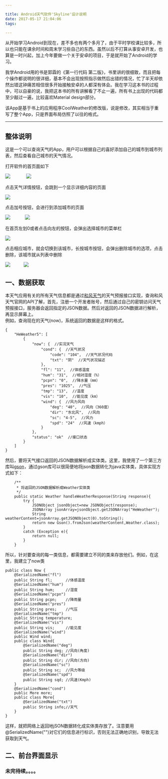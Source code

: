 ```yaml
---

title: Android天气软件'Skyline'设计说明
date: 2017-05-17 21:04:06
tags:

---
```

从开始学习Android到现在，差不多也有两个多月了，由于平时学校课比较多，所以也只能在课余时间和周末学习些自己的东西。虽然以后不打算从事安卓开发，也算是一时兴起，加上今年要做一个关于安卓的项目，于是就开始了Android的学习。  

我学Android用的书是郭霖的《第一行代码 第二版》，书里讲的很细致，而且把每个操作都说明的很详细，基本不会出现按照指示做然后出错的情况，忙了半天却依然出错这钟痛苦相信很多开始接触安卓的人都深有体会。我在学习这本书的过程中，可以自豪的说，我把这本书的所有讲解看了不止一遍，所有书上出现的代码都至少敲过一遍，比较喜欢Material design部分。  

该App是基于书上的应用程序CoolWeather的修改版，说是修改，其实相当于重写了整个App，只是界面布局仿照了以往的格式。  


---
## 整体说明
这是一个可以查询天气的App，用户可以根据自己的喜好添加自己的城市到城市列表，然后查看自己城市的天气情况。  

打开软件的首页面如下  

![](http://i.imgur.com/KZBXLV5.png) &nbsp;&nbsp;&nbsp;&nbsp;&nbsp;&nbsp;&nbsp;&nbsp;&nbsp;&nbsp;&nbsp; ![](http://i.imgur.com/UQIjk1v.png)  

点击天气详情按钮，会跳到一个显示详细内容的页面  

![](http://i.imgur.com/44AaCer.png)  

点击加号按钮，会进行到添加城市的页面  

![](http://i.imgur.com/S9bkiPo.png)&nbsp;&nbsp;&nbsp;&nbsp;&nbsp;&nbsp;&nbsp;&nbsp;&nbsp;&nbsp;&nbsp; ![](http://i.imgur.com/9IurY9v.png)  

在首页左划0或者点击向左的按钮，会弹出选择城市的菜单栏  

![](http://i.imgur.com/YJeQC0E.png)  

点击相应城市，就会切换到该城市，长按城市按钮，会弹出删除城市的选项，点击删除，该城市就从列表中删除  

![](http://i.imgur.com/ufKbtW7.png)&nbsp;&nbsp;&nbsp;&nbsp;&nbsp;&nbsp;&nbsp;&nbsp;&nbsp;&nbsp;&nbsp;![](http://i.imgur.com/DoHVcgE.png)  

## 一、数据获取
本天气应用有关的所有天气信息都是通过[和风天气](https://www.heweather.com/ "和风天气官网")的天气预报接口实现，查询和风天气官网的API了解，首先，注册一个开发者账号，然后通过自己的密钥访问天气预报接口，服务器会返回指定的JSON数据。然后对返回的JSON数据进行解析，再显示屏幕上。  
例如，查询现在的天气(now)，系统返回的数据是这样的格式。
```
{
    "HeWeather5": [
        {
            "now": {  //实况天气
                "cond": {  //天气状况
                    "code": "104",  //天气状况代码
                    "txt": "阴"  //天气状况描述
                },
                "fl": "11",  //体感温度
                "hum": "31",  //相对湿度（%）
                "pcpn": "0",  //降水量（mm）
                "pres": "1025",  //气压
                "tmp": "13",  //温度
                "vis": "10",  //能见度（km）
                "wind": {  //风力风向
                    "deg": "40",  //风向（360度）
                    "dir": "东北风",  //风向
                    "sc": "4-5",  //风力
                    "spd": "24"  //风速（kmph）
                }
            },
            "status": "ok"  //接口状态
        }
    ]
}
```  
然后，要将天气接口返回的JSON数据解析成实体类。这里，我使用了一个第三方库叫[gson](http://mvnrepository.com/artifact/com.google.code.gson/gson/2.8.0)，通过gson库可以很简便地将json数据转化为java实体类，具体实现方式如下：

```
    /**
     * 将返回的JSON数据解析成Weather实体类
     */
    public static Weather handleWeatherResponse(String response){
        try {
            JSONObject jsonObject=new JSONObject(response);
            JSONArray jsonArray=jsonObject.getJSONArray("HeWeather");
            String weatherContent=jsonArray.getJSONObject(0).toString();
            return new Gson().fromJson(weatherContent,Weather.class);
        }
        catch (Exception e){
            return null;
        }
    }
```

所以，针对要查询的每一类信息，都需要建立不同的类来存放他们。例如，在这里，我建立了now类
```
public class Now {
    @SerializedName("fl")
    public String fl;      //体感温度
    @SerializedName("hum")
    public String hum;     //湿度
    @SerializedName("pcpn")
    public String pcpn;    //降雨量
    @SerializedName("pres")
    public String pres;    //气压
    @SerializedName("tmp")
    public String temperature;
    @SerializedName("vis")
    public String vis;     //能见度
    @SerializedName("wind")
    public Wind wind;
    public class Wind{
        @SerializedName("deg")
        public String deg; //风向(角度)
        @SerializedName("dir")
        public String dir; //风向(方向)
        @SerializedName("sc")
        public String sc;  //风力等级
        @SerializedName("spd")
        public String sqd; //风速(Kmph)
    }
    @SerializedName("cond")
    public More more;
    public class More{
        @SerializedName("txt")
        public String info;//天气
    }
}
```
这样，就把网络上返回地jSON数据转化成实体类存放了。注意要用@SerializedName("")对它们的信息进行标识，否则无法正确地识别，导致无法获取到天气。  

## 二、前台界面显示  

### 未完待续。。。。